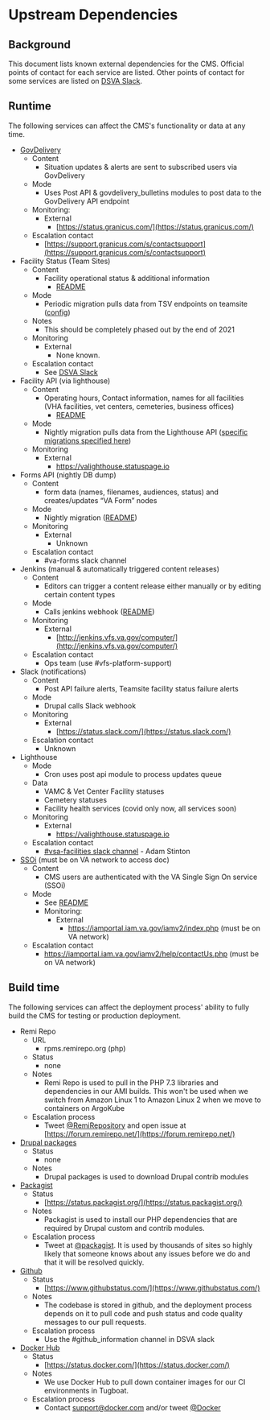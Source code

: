 # Upstream Dependencies

## Background

This document lists known external dependencies for the CMS.
Official points of contact for each service are listed.
Other points of contact for some services are listed on [DSVA Slack](https://dsva.slack.com/archives/CT4GZBM8F/p1628284192216100).

## Runtime

The following services can affect the CMS's functionality or data at any time.

* [GovDelivery](https://granicus.com/solution/govdelivery/)
    * Content
        * Situation updates & alerts are sent to subscribed users via GovDelivery
    * Mode
        * Uses Post API & govdelivery_bulletins modules to post data to the GovDelivery API endpoint
    * Monitoring: 
        * External
            * [https://status.granicus.com/](https://status.granicus.com/)
    * Escalation contact
        * [https://support.granicus.com/s/contactsupport](https://support.granicus.com/s/contactsupport)
* Facility Status (Team Sites)
    * Content
        * Facility operational status & additional information
            * [README](https://github.com/department-of-veterans-affairs/va.gov-cms/blob/master/READMES/migrations-facility.md#vamc-status-migration)
    * Mode
        * Periodic migration pulls data from TSV endpoints on teamsite ([config](/config/sync/migrate_plus.migration.va_node_health_care_local_facility_status.yml))
    * Notes
        * This should be completely phased out by the end of 2021
    * Monitoring
        * External
            * None known.
    * Escalation contact
        * See [DSVA Slack](https://dsva.slack.com/archives/CT4GZBM8F/p1628284192216100)
* Facility API (via lighthouse)
    * Content
        * Operating hours, Contact information, names for all facilities (VHA facilities, vet centers, cemeteries, business offices)
            * [README](https://github.com/department-of-veterans-affairs/va.gov-cms/blob/master/READMES/migrations-facility.md)
    * Mode
        * Nightly migration pulls data from the Lighthouse API ([specific migrations specified here](/tasks-periodic.yml))
    * Monitoring
        * External
            * https://valighthouse.statuspage.io
* Forms API (nightly DB dump)
    * Content
        * form data (names, filenames, audiences, status) and creates/updates “VA Form” nodes
    * Mode
        * Nightly migration ([README](https://github.com/department-of-veterans-affairs/va.gov-cms/blob/master/READMES/migrations-forms.md))
    * Monitoring
        * External
            *  Unknown
    * Escalation contact
        * #va-forms slack channel
* Jenkins (manual & automatically triggered content releases)
    * Content
        * Editors can trigger a content release either manually or by editing certain content types
    * Mode
        * Calls jenkins webhook ([README](https://github.com/department-of-veterans-affairs/va.gov-cms/blob/master/READMES/cms-content-release.md#automatic))
    * Monitoring
        * External
            * [http://jenkins.vfs.va.gov/computer/](http://jenkins.vfs.va.gov/computer/)
    * Escalation contact
        * Ops team (use #vfs-platform-support)
* Slack (notifications)
    * Content
        * Post API failure alerts, Teamsite facility status failure alerts
    * Mode
        * Drupal calls Slack webhook
    * Monitoring
        * External
            * [https://status.slack.com/](https://status.slack.com/) 
    * Escalation contact
        * Unknown
* Lighthouse
    * Mode
        * Cron uses post api module to process updates queue
    * Data
        * VAMC & Vet Center Facility statuses
        * Cemetery statuses
        * Facility health services (covid only now, all services soon)
    * Monitoring
        * External
            * https://valighthouse.statuspage.io
    * Escalation contact
        * [#vsa-facilities slack channel](https://dsva.slack.com/archives/C0FQSS30V) - Adam Stinton
* [SSOi](https://dvagov.sharepoint.com/sites/OITEPMOIAM/playbooks/Pages/IAM%20URLs.aspx) (must be on VA network to access doc)
    * Content
        * CMS users are authenticated with the VA Single Sign On service (SSOi)
    * Mode
        * See [README](https://github.com/department-of-veterans-affairs/va.gov-cms/blob/master/READMES/cms-login.md#technical-details)
        * Monitoring: 
            * External
                * https://iamportal.iam.va.gov/iamv2/index.php (must be on VA network)
    * Escalation contact
        * https://iamportal.iam.va.gov/iamv2/help/contactUs.php (must be on VA network)

## Build time

The following services can affect the deployment process' ability to fully build the CMS for testing or production deployment.

* Remi Repo
    * URL
        * rpms.remirepo.org (php)
    * Status
        * none
    * Notes
        * Remi Repo is used to pull in the PHP 7.3 libraries and dependencies in our AMI builds. This won't be used when we switch from Amazon Linux 1 to Amazon Linux 2 when we move to containers on ArgoKube
    * Escalation process
        * Tweet [@RemiRepository](https://twitter.com/RemiRepository) and open issue at [https://forum.remirepo.net/](https://forum.remirepo.net/)
* [Drupal packages](packages.drupal.org)
    * Status
        * none
    * Notes
        * Drupal packages is used to download Drupal contrib modules
* [Packagist](https://packagist.org)
    * Status
        * [https://status.packagist.org/](https://status.packagist.org/)
    * Notes
        * Packagist is used to install our PHP dependencies that are required by Drupal custom and contrib modules.
    * Escalation process
        * Tweet at [@packagist](https://twitter.com/packagist). It is used by thousands of sites so highly likely that someone knows about any issues before we do and that it will be resolved quickly.
* [Github](https://github.com)
    * Status
        * [https://www.githubstatus.com/](https://www.githubstatus.com/)
    * Notes
        * The codebase is stored in github, and the deployment process depends on it to pull code and push status and code quality messages to our pull requests.
    * Escalation process
        * Use the #github_information channel in DSVA slack
* [Docker Hub](https://hub.docker.com/)
    * Status
        * [https://status.docker.com/](https://status.docker.com/)
    * Notes
        * We use Docker Hub to pull down container images for our CI environments in Tugboat.
    * Escalation process
        * Contact support@docker.com and/or tweet [@Docker](https://twitter.com/Docker)

